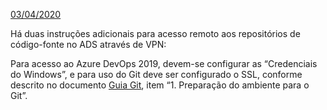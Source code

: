 <u>03/04/2020</u>

Há duas instruções adicionais para acesso remoto aos repositórios de código-fonte no ADS através de VPN:

Para acesso ao Azure DevOps 2019, devem-se configurar as “Credenciais do Windows”, e para uso do Git deve ser configurado o SSL, conforme descrito no documento [Guia Git](http://etc.intra.fazenda.sp.gov.br/sites/suporte_desenv/_layouts/15/WopiFrame.aspx?sourcedoc=%2Fsites%2Fsuporte_desenv%2FDocumentos%20Compartilhados%2FGuias%20e%20Manuais%2FGuia_GIT.docx&action=default), item “1. Preparação do ambiente para o Git”.